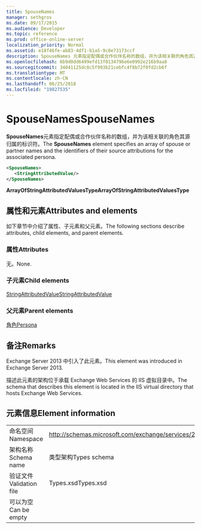 ```yaml
---
title: SpouseNames
manager: sethgros
ms.date: 09/17/2015
ms.audience: Developer
ms.topic: reference
ms.prod: office-online-server
localization_priority: Normal
ms.assetid: e18f46fe-ab83-4df1-b1a5-9c8e73173ccf
description: SpouseNames 元素指定配偶或合作伙伴名称的数组，并为该相关联的角色其源归属的标识符。
ms.openlocfilehash: 6b9d0dd6499efd13f0134796e6e0992e216b9aa8
ms.sourcegitcommit: 34041125dc8c5f993b21cebfc4f8b72f0fd2cb6f
ms.translationtype: MT
ms.contentlocale: zh-CN
ms.lasthandoff: 06/25/2018
ms.locfileid: "19827535"
---
```

# <a name="spousenames"></a><span data-ttu-id="7ff7d-103">SpouseNames</span><span class="sxs-lookup"><span data-stu-id="7ff7d-103">SpouseNames</span></span>

<span data-ttu-id="7ff7d-104">**SpouseNames**元素指定配偶或合作伙伴名称的数组，并为该相关联的角色其源归属的标识符。</span><span class="sxs-lookup"><span data-stu-id="7ff7d-104">The **SpouseNames** element specifies an array of spouse or partner names and the identifiers of their source attributions for the associated persona.</span></span> 
  
```XML
<SpouseNames>
   <StringAttributedValue/>
</SpouseNames>
```

 <span data-ttu-id="7ff7d-105">**ArrayOfStringAttributedValuesType**</span><span class="sxs-lookup"><span data-stu-id="7ff7d-105">**ArrayOfStringAttributedValuesType**</span></span>
## <a name="attributes-and-elements"></a><span data-ttu-id="7ff7d-106">属性和元素</span><span class="sxs-lookup"><span data-stu-id="7ff7d-106">Attributes and elements</span></span>

<span data-ttu-id="7ff7d-107">如下章节中介绍了属性、子元素和父元素。</span><span class="sxs-lookup"><span data-stu-id="7ff7d-107">The following sections describe attributes, child elements, and parent elements.</span></span>
  
### <a name="attributes"></a><span data-ttu-id="7ff7d-108">属性</span><span class="sxs-lookup"><span data-stu-id="7ff7d-108">Attributes</span></span>

<span data-ttu-id="7ff7d-109">无。</span><span class="sxs-lookup"><span data-stu-id="7ff7d-109">None.</span></span>
  
### <a name="child-elements"></a><span data-ttu-id="7ff7d-110">子元素</span><span class="sxs-lookup"><span data-stu-id="7ff7d-110">Child elements</span></span>

[<span data-ttu-id="7ff7d-111">StringAttributedValue</span><span class="sxs-lookup"><span data-stu-id="7ff7d-111">StringAttributedValue</span></span>](stringattributedvalue.md)
  
### <a name="parent-elements"></a><span data-ttu-id="7ff7d-112">父元素</span><span class="sxs-lookup"><span data-stu-id="7ff7d-112">Parent elements</span></span>

[<span data-ttu-id="7ff7d-113">角色</span><span class="sxs-lookup"><span data-stu-id="7ff7d-113">Persona</span></span>](persona.md)
  
## <a name="remarks"></a><span data-ttu-id="7ff7d-114">备注</span><span class="sxs-lookup"><span data-stu-id="7ff7d-114">Remarks</span></span>

<span data-ttu-id="7ff7d-115">Exchange Server 2013 中引入了此元素。</span><span class="sxs-lookup"><span data-stu-id="7ff7d-115">This element was introduced in Exchange Server 2013.</span></span>
  
<span data-ttu-id="7ff7d-116">描述此元素的架构位于承载 Exchange Web Services 的 IIS 虚拟目录中。</span><span class="sxs-lookup"><span data-stu-id="7ff7d-116">The schema that describes this element is located in the IIS virtual directory that hosts Exchange Web Services.</span></span>
  
## <a name="element-information"></a><span data-ttu-id="7ff7d-117">元素信息</span><span class="sxs-lookup"><span data-stu-id="7ff7d-117">Element information</span></span>

|||
|:-----|:-----|
|<span data-ttu-id="7ff7d-118">命名空间</span><span class="sxs-lookup"><span data-stu-id="7ff7d-118">Namespace</span></span>  <br/> |http://schemas.microsoft.com/exchange/services/2006/types  <br/> |
|<span data-ttu-id="7ff7d-119">架构名称</span><span class="sxs-lookup"><span data-stu-id="7ff7d-119">Schema name</span></span>  <br/> |<span data-ttu-id="7ff7d-120">类型架构</span><span class="sxs-lookup"><span data-stu-id="7ff7d-120">Types schema</span></span>  <br/> |
|<span data-ttu-id="7ff7d-121">验证文件</span><span class="sxs-lookup"><span data-stu-id="7ff7d-121">Validation file</span></span>  <br/> |<span data-ttu-id="7ff7d-122">Types.xsd</span><span class="sxs-lookup"><span data-stu-id="7ff7d-122">Types.xsd</span></span>  <br/> |
|<span data-ttu-id="7ff7d-123">可以为空</span><span class="sxs-lookup"><span data-stu-id="7ff7d-123">Can be empty</span></span>  <br/> ||
   

